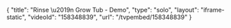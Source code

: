 {
    "title": "Rinse \u2019n Grow Tub - Demo",
    "type": "solo",
    "layout": "iframe-static",
    "videoId": "158348839",
    "url": "\/tvpembed\/158348839"
}